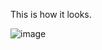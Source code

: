 This is how it looks.

![image](https://user-images.githubusercontent.com/64846153/210039762-67d1e498-e68b-41d6-839f-cfeee3742525.png)
